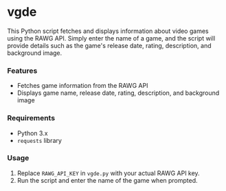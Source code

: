 # vgde


This Python script fetches and displays information about video games using the RAWG API. Simply enter the name of a game, and the script will provide details such as the game's release date, rating, description, and background image.

### Features
- Fetches game information from the RAWG API
- Displays game name, release date, rating, description, and background image

### Requirements
- Python 3.x
- `requests` library

### Usage
1. Replace `RAWG_API_KEY` in `vgde.py` with your actual RAWG API key.
2. Run the script and enter the name of the game when prompted.
